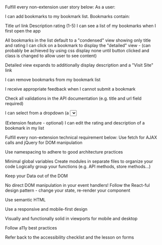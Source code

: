 Fulfill every non-extension user story below: 
As a user:

I can add bookmarks to my bookmark list. Bookmarks contain:

Title
url link
Description
rating (1-5)
I can see a list of my bookmarks when I first open the app

All bookmarks in the list default to a "condensed" view showing only title and rating
I can click on a bookmark to display the "detailed" view - (can probably be achieved by using css display none until button clicked and class is changed to allow user to see content) 

Detailed view expands to additionally display description and a "Visit Site" link

I can remove bookmarks from my bookmark list

I receive appropriate feedback when I cannot submit a bookmark

Check all validations in the API documentation (e.g. title and url field required)

I can select from a dropdown (a <select> element) a "minimum rating" to filter the list by all bookmarks rated at or above the chosen selection

(Extension feature - optional) I can edit the rating and description of a bookmark in my list


Fulfill every non-extension technical requirement below:
Use fetch for AJAX calls and jQuery for DOM manipulation

Use namespacing to adhere to good architecture practices

Minimal global variables
Create modules in separate files to organize your code
Logically group your functions (e.g. API methods, store methods...)

Keep your Data out of the DOM

No direct DOM manipulation in your event handlers!
Follow the React-ful design pattern - change your state, re-render your component

Use semantic HTML


Use a responsive and mobile-first design

Visually and functionally solid in viewports for mobile and desktop

Follow a11y best practices

Refer back to the accessibility checklist and the lesson on forms

